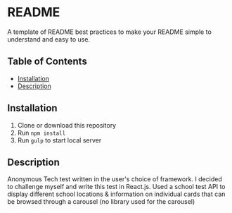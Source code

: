 # README 

A template of README best practices to make your README simple to understand and easy to use. 

## Table of Contents

- [Installation](#installation)
- [Description](#description)


## Installation

1. Clone or download this repository
2. Run ```npm install```
3. Run ```gulp``` to start local server

## Description
Anonymous Tech test written in the user's choice of framework. I decided to challenge myself and write this test in React.js. Used a school test API to display different school locations & information on individual cards that can be browsed through a carousel (no library used for the carousel)


